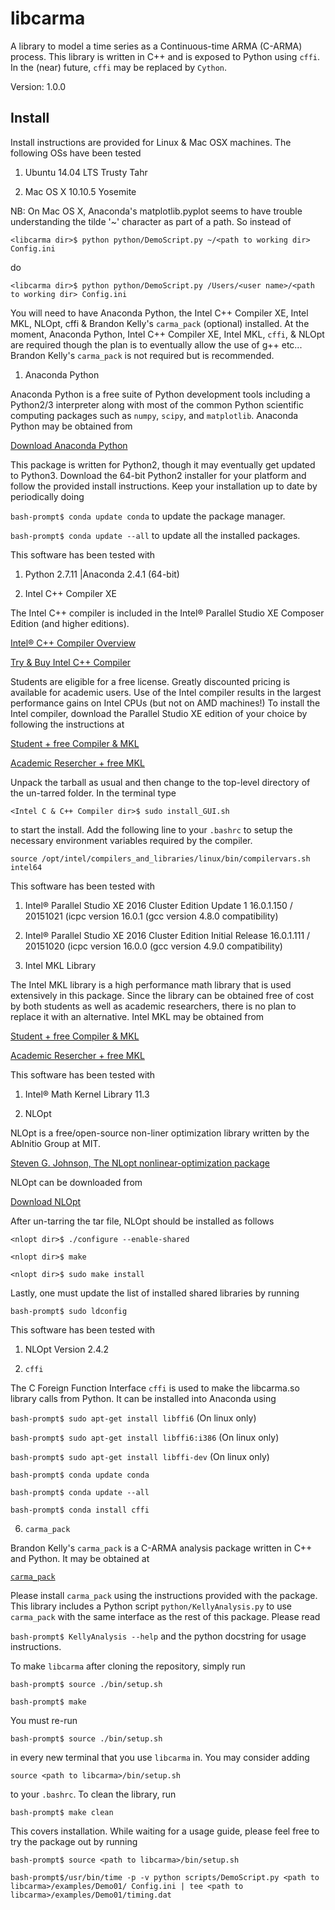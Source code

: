 # libcarma
A library to model a time series as a Continuous-time ARMA (C-ARMA) process. This library is written in C++ 
and is exposed to Python using `cffi`. In the (near) future, `cffi` may be replaced by `Cython`.


Version: 1.0.0


Install
-------
Install instructions are provided for Linux & Mac OSX machines. The following OSs have been tested


1. Ubuntu 14.04 LTS Trusty Tahr

2. Mac OS X 10.10.5 Yosemite

  NB: On Mac OS X, Anaconda's matplotlib.pyplot seems to have trouble understanding the tilde '~' character as 
  part of a path. So instead of

  `<libcarma dir>$ python python/DemoScript.py ~/<path to working dir> Config.ini`

  do

  `<libcarma dir>$ python python/DemoScript.py /Users/<user name>/<path to working dir> Config.ini`

You will need to have Anaconda Python, the Intel C++ Compiler XE, Intel MKL, NLOpt, cffi & Brandon Kelly's 
`carma_pack` (optional) installed. At the moment, Anaconda Python, Intel C++ Compiler XE, Intel MKL, `cffi`, 
& NLOpt are required though the plan is to eventually allow the use of g++ etc... Brandon Kelly's 
`carma_pack` is not required but is recommended.

1. Anaconda Python


  Anaconda Python is a free suite of Python development tools including a Python2/3 interpreter along with 
most of the common Python scientific computing packages such as `numpy`, `scipy`, and `matplotlib`. Anaconda 
Python may be obtained from


  [Download Anaconda Python](https://www.continuum.io/downloads)


  This package is written for Python2, though it may eventually get updated to Python3. Download the 64-bit 
Python2 installer for your platform and follow the provided install instructions. Keep your installation up 
to date by periodically doing


  `bash-prompt$ conda update conda` to update the package manager.


  `bash-prompt$ conda update --all` to update all the installed packages.


  This software has been tested with


  1. Python 2.7.11 |Anaconda 2.4.1 (64-bit)


2. Intel C++ Compiler XE


  The Intel C++ compiler is included in the Intel® Parallel Studio XE Composer Edition (and higher editions).


  [Intel® C++ Compiler Overview](https://software.intel.com/en-us/c-compilers/ipsxe)


  [Try & Buy Intel C++ Compiler](https://software.intel.com/en-us/intel-parallel-studio-xe/try-buy#buynow)


  Students are eligible for a free license. Greatly discounted pricing is available for academic users. Use 
of the Intel compiler results in the largest performance gains on Intel CPUs (but not on AMD machines!) To 
install the Intel compiler, download the Parallel Studio XE edition of your choice by following the 
instructions at 


  [Student + free Compiler & MKL](https://software.intel.com/en-us/qualify-for-free-software/student)


  [Academic Resercher + free MKL](https://software.intel.com/en-us/qualify-for-free-software/academicresearcher)


  Unpack the tarball as usual and then change to the top-level directory of the un-tarred folder. In the 
terminal type


  `<Intel C & C++ Compiler dir>$ sudo install_GUI.sh`


  to start the install. Add the following line to your `.bashrc` to setup the necessary environment variables 
required by the compiler.


  `source /opt/intel/compilers_and_libraries/linux/bin/compilervars.sh intel64`


  This software has been tested with


  1. Intel® Parallel Studio XE 2016 Cluster Edition Update 1 16.0.1.150 / 20151021 (icpc version 16.0.1 
(gcc version 4.8.0 compatibility)

  2. Intel® Parallel Studio XE 2016 Cluster Edition Initial Release 16.0.1.111 / 20151020 (icpc version 16.0.0 
(gcc version 4.9.0 compatibility)


3. Intel MKL Library


  The Intel MKL library is a high performance math library that is used extensively in this package. Since the 
library can be obtained free of cost by both students as well as academic researchers, there is no plan to 
replace it with an alternative. Intel MKL may be obtained from


  [Student + free Compiler & MKL](https://software.intel.com/en-us/qualify-for-free-software/student)


  [Academic Resercher + free MKL](https://software.intel.com/en-us/qualify-for-free-software/academicresearcher)


  This software has been tested with


  1. Intel® Math Kernel Library 11.3

4. NLOpt


  NLOpt is a free/open-source non-liner optimization library written by the AbInitio Group at MIT.


  [Steven G. Johnson, The NLopt nonlinear-optimization package](http://ab-initio.mit.edu/nlopt)


  NLOpt can be downloaded from 


  [Download NLOpt](http://ab-initio.mit.edu/wiki/index.php/NLopt)


  After un-tarring the tar file, NLOpt should be installed as follows


  `<nlopt dir>$ ./configure --enable-shared`


  `<nlopt dir>$ make`


  `<nlopt dir>$ sudo make install`

  Lastly, one must update the list of installed shared libraries by running

  `bash-prompt$ sudo ldconfig`

  This software has been tested with
  1. NLOpt Version 2.4.2

5. `cffi`


  The C Foreign Function Interface `cffi` is used to make the libcarma.so library calls from Python. It can 
be installed into Anaconda using


  `bash-prompt$ sudo apt-get install libffi6` (On linux only)


  `bash-prompt$ sudo apt-get install libffi6:i386` (On linux only)


  `bash-prompt$ sudo apt-get install libffi-dev` (On linux only)


  `bash-prompt$ conda update conda`


  `bash-prompt$ conda update --all`


  `bash-prompt$ conda install cffi`


6. `carma_pack`


  Brandon Kelly's `carma_pack` is a C-ARMA analysis package written in C++ and Python. It may be obtained at


  [`carma_pack`](https://github.com/brandonckelly/carma_pack)


  Please install `carma_pack` using the instructions provided with the package. This library includes a 
Python script `python/KellyAnalysis.py` to use `carma_pack` with the same interface as the rest of this 
package. Please read


  `bash-prompt$ KellyAnalysis --help` and the python docstring for usage instructions.


To make `libcarma` after cloning the repository, simply run


`bash-prompt$ source ./bin/setup.sh`


`bash-prompt$ make`


You must re-run


`bash-prompt$ source ./bin/setup.sh`


in every new terminal that you use `libcarma` in. You may consider adding 


`source <path to libcarma>/bin/setup.sh`


to your `.bashrc`. To clean the library, run 


`bash-prompt$ make clean`


This covers installation. While waiting for a usage guide, please feel free to try the package out by running


`bash-prompt$ source <path to libcarma>/bin/setup.sh`


`bash-prompt$/usr/bin/time -p -v python scripts/DemoScript.py <path to libcarma>/examples/Demo01/ Config.ini | tee <path to libcarma>/examples/Demo01/timing.dat`
